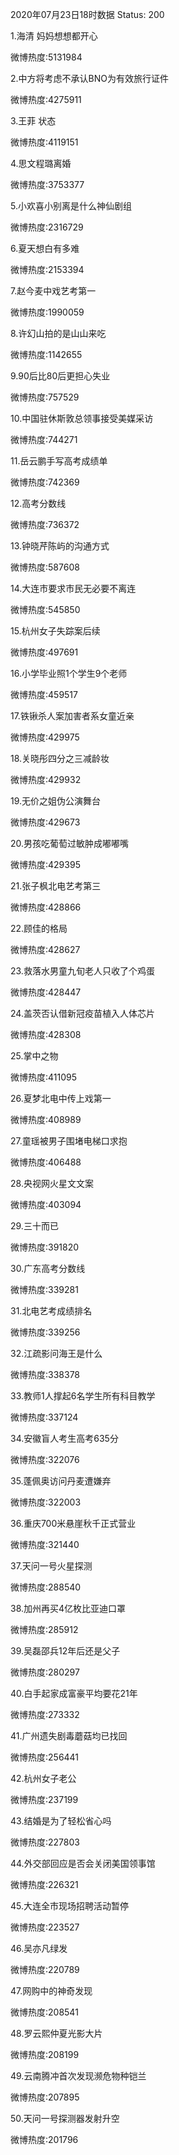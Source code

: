 2020年07月23日18时数据
Status: 200

1.海清 妈妈想想都开心

微博热度:5131984

2.中方将考虑不承认BNO为有效旅行证件

微博热度:4275911

3.王菲 状态

微博热度:4119151

4.思文程璐离婚

微博热度:3753377

5.小欢喜小别离是什么神仙剧组

微博热度:2316729

6.夏天想白有多难

微博热度:2153394

7.赵今麦中戏艺考第一

微博热度:1990059

8.许幻山拍的是山山来吃

微博热度:1142655

9.90后比80后更担心失业

微博热度:757529

10.中国驻休斯敦总领事接受美媒采访

微博热度:744271

11.岳云鹏手写高考成绩单

微博热度:742369

12.高考分数线

微博热度:736372

13.钟晓芹陈屿的沟通方式

微博热度:587608

14.大连市要求市民无必要不离连

微博热度:545850

15.杭州女子失踪案后续

微博热度:497691

16.小学毕业照1个学生9个老师

微博热度:459517

17.铁锹杀人案加害者系女童近亲

微博热度:429975

18.关晓彤四分之三减龄妆

微博热度:429932

19.无价之姐伪公演舞台

微博热度:429673

20.男孩吃葡萄过敏肿成嘟嘟嘴

微博热度:429395

21.张子枫北电艺考第三

微博热度:428866

22.顾佳的格局

微博热度:428627

23.救落水男童九旬老人只收了个鸡蛋

微博热度:428447

24.盖茨否认借新冠疫苗植入人体芯片

微博热度:428308

25.掌中之物

微博热度:411095

26.夏梦北电中传上戏第一

微博热度:408989

27.童瑶被男子围堵电梯口求抱

微博热度:406488

28.央视网火星文文案

微博热度:403094

29.三十而已

微博热度:391820

30.广东高考分数线

微博热度:339281

31.北电艺考成绩排名

微博热度:339256

32.江疏影问海王是什么

微博热度:338378

33.教师1人撑起6名学生所有科目教学

微博热度:337124

34.安徽盲人考生高考635分

微博热度:322076

35.蓬佩奥访问丹麦遭嫌弃

微博热度:322003

36.重庆700米悬崖秋千正式营业

微博热度:321440

37.天问一号火星探测

微博热度:288540

38.加州再买4亿枚比亚迪口罩

微博热度:285912

39.吴磊邵兵12年后还是父子

微博热度:280297

40.白手起家成富豪平均要花21年

微博热度:273332

41.广州遗失剧毒蘑菇均已找回

微博热度:256441

42.杭州女子老公

微博热度:237199

43.结婚是为了轻松省心吗

微博热度:227803

44.外交部回应是否会关闭美国领事馆

微博热度:226321

45.大连全市现场招聘活动暂停

微博热度:223527

46.吴亦凡绿发

微博热度:220789

47.网购中的神奇发现

微博热度:208541

48.罗云熙仲夏光影大片

微博热度:208199

49.云南腾冲首次发现濒危物种铠兰

微博热度:207895

50.天问一号探测器发射升空

微博热度:201796

